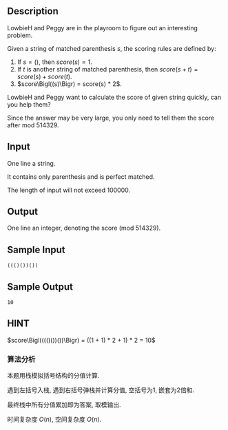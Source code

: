 ## Description

LowbieH and Peggy are in the playroom to figure out an interesting problem.

Given a string of matched parenthesis $s$, the scoring rules are defined by:

1. If $s=()$, then $score(s)=1$.
2. If $t$ is another string of matched parenthesis, then $score(s+t)=score(s)+score(t)$.
3. $score\Bigl((s)\Bigr) = score(s) * 2$.

LowbieH and Peggy want to calculate the score of given string quickly, can you help them?

Since the answer may be very large, you only need to tell them the score after mod $514329$.

## Input

One line a string.

It contains only parenthesis and is perfect matched.

The length of input will not exceed $100000$.

## Output

One line an integer, denoting the score (mod $514329$).

## Sample Input

``` log
((()())())
```

## Sample Output

``` log
10
```

## HINT

$score\Bigl(((()())())\Bigr) = ((1 + 1) * 2 + 1) * 2 = 10$

### 算法分析

本题用栈模拟括号结构的分值计算.

遇到左括号入栈, 遇到右括号弹栈并计算分值, 空括号为1, 嵌套为2倍和.

最终栈中所有分值累加即为答案, 取模输出.

时间复杂度 $O(n)$, 空间复杂度 $O(n)$.
